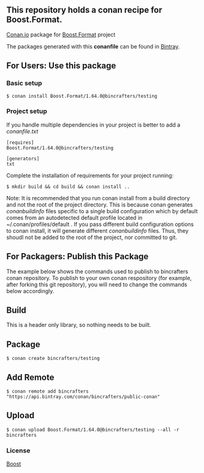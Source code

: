 ## This repository holds a conan recipe for Boost.Format.

[Conan.io](https://conan.io) package for [Boost.Format](https://github.com/Boostorg/Format) project

The packages generated with this **conanfile** can be found in [Bintray](https://bintray.com/bincrafters/public-conan/Boost.Format%3Abincrafters).

## For Users: Use this package

### Basic setup

    $ conan install Boost.Format/1.64.0@bincrafters/testing

### Project setup

If you handle multiple dependencies in your project is better to add a *conanfile.txt*

    [requires]
    Boost.Format/1.64.0@bincrafters/testing

    [generators]
    txt

Complete the installation of requirements for your project running:</small></span>

    $ mkdir build && cd build && conan install ..
	
Note: It is recommended that you run conan install from a build directory and not the root of the project directory.  This is because conan generates *conanbuildinfo* files specific to a single build configuration which by default comes from an autodetected default profile located in ~/.conan/profiles/default .  If you pass different build configuration options to conan install, it will generate different *conanbuildinfo* files.  Thus, they shoudl not be added to the root of the project, nor committed to git. 

## For Packagers: Publish this Package

The example below shows the commands used to publish to bincrafters conan repository. To publish to your own conan respository (for example, after forking this git repository), you will need to change the commands below accordingly. 

## Build  

This is a header only library, so nothing needs to be built.

## Package 

    $ conan create bincrafters/testing
	
## Add Remote

	$ conan remote add bincrafters "https://api.bintray.com/conan/bincrafters/public-conan"

## Upload

    $ conan upload Boost.Format/1.64.0@bincrafters/testing --all -r bincrafters

### License
[Boost](LICENSE)
